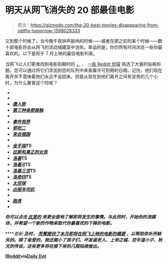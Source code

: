 # 明天从网飞消失的 20 部最佳电影

> 原文：<https://gizmodo.com/the-20-best-movies-disappearing-from-netflix-tomorrow-1598028333>

又到那个时候了。当今晚午夜钟声敲响的时候——或者在那之前的某个时候——数十部电影将会从网飞的流动储藏室中消失。幸运的是，你仍然有时间浏览一些你最喜欢的。以下是将于 7 月上映的最佳电影列表。

当网飞让人们更难找到电影到期时的 [，](http://www.reddit.com/r/netflix/comments/29fp16/us_80_titles_expiring_from_netflix_during_july/) ， [一些 Reddit 侦探](http://www.reddit.com/r/netflix/comments/29fp16/us_80_titles_expiring_from_netflix_during_july/) 挑选了大量的砧板标题。您可以通过将它们添加到您的队列中来查看许可到期的日期。记住，他们现在离开并不意味着他们永远不会回来。但是从现在到他们离开之间有宝贵的几个小时，为什么要冒这个险呢？

*   [](http://www.netflix.com/WiMovie/1181488)
*   *[](http://www.netflix.com/WiMovie/60010118?trkid=2361637)*
*   **[*唐人街*](http://www.netflix.com/WiMovie/374030?trkid=2361637)** 
*   **[*第三种亲密接触*](http://www.netflix.com/WiMovie/70095540)** 
*   **[](http://www.netflix.com/WiMovie/374030?trkid=2361637)**
*   ***[*事件视界*](http://www.netflix.com/WiMovie/1179574)***
*   **[*邪死二*](http://www.netflix.com/WiMovie/374030?trkid=2361637)** 
*   **[*来自俄国*](http://www.netflix.com/WiMovie/526574)** 
*   **[](http://www.netflix.com/WiMovie/1180113)**
*   ***[*金手指*](http://www.netflix.com/WiMovie/22041809)T5*** 
*   **[*拉斯和真正的女孩*](http://www.netflix.com/WiMovie/70058030)** 
*   **[*洛基*](http://www.netflix.com/WiMovie/915927)T5** 
*   **[*洛基 II*](http://www.netflix.com/WiMovie/916043)T5** 
*   **[*洛基三世*](http://www.netflix.com/WiMovie/60010836)T5** 
*   **[*洛奇四*](http://www.netflix.com/WiMovie/916061)T5** 
*   **[*太空球*](http://www.netflix.com/WiMovie/986823)** 
*   **[*出租车司机*](http://www.netflix.com/WiMovie/18907685)** 
*   **[](http://www.netflix.com/WiMovie/60003585)**
*   ***[*跑男*](http://www.netflix.com/WiMovie/924712)*** 
*   **[](http://www.netflix.com/WiMovie/1032625)**

***你可以点击 [这里的](http://www.reddit.com/r/netflix/comments/29fp16/us_80_titles_expiring_from_netflix_during_july/) 来更全面地了解即将发生的事情。与此同时，开始你的流媒体，并希望一个新的作物来取代你最喜欢的下降的电影。***

*****更新:**及时， [秃鹫提供了本月即将在网飞上映的电影的概要](http://www.vulture.com/2014/06/whats-new-on-netflix-streaming-july-2014.html) ，以帮助弥补所缺失的。除了*亲爱的，我还缩小了孩子们*、*坏圣诞老人*、*上帝之城*、*空手道小子*、*秋天的传说*，还有更多将在接下来的几周陆续推出。***

**[[Reddit](http://www.reddit.com/r/netflix/comments/29fp16/us_80_titles_expiring_from_netflix_during_july/)via[Daily Dot](http://www.dailydot.com/entertainment/netflix-new-movies-added-streaming/)**